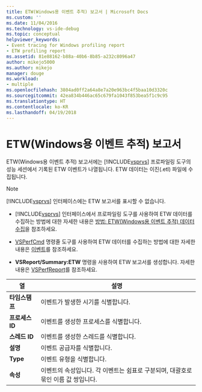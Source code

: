 ```yaml
---
title: ETW(Windows용 이벤트 추적) 보고서 | Microsoft Docs
ms.custom: ''
ms.date: 11/04/2016
ms.technology: vs-ide-debug
ms.topic: conceptual
helpviewer_keywords:
- Event tracing for Windows profiling report
- ETW profiling report
ms.assetid: 81e88162-b88a-40b6-8b85-a232c8096a47
author: mikejo5000
ms.author: mikejo
manager: douge
ms.workload:
- multiple
ms.openlocfilehash: 3804ad0ff2a64a8e7a20e963bc4f5baa10d3320c
ms.sourcegitcommit: 42ea834b446ac65c679fa1043f853bea5f1c9c95
ms.translationtype: HT
ms.contentlocale: ko-KR
ms.lasthandoff: 04/19/2018
---
```

# <a name="event-tracing-for-windows-etw-report"></a>ETW(Windows용 이벤트 추적) 보고서
ETW(Windows용 이벤트 추적) 보고서에는 [!INCLUDE[vsprvs](../code-quality/includes/vsprvs_md.md)] 프로파일링 도구의 성능 세션에서 기록된 ETW 이벤트가 나열됩니다. ETW 데이터는 이진(.etl) 파일에 수집됩니다.  
  
> [!NOTE]
>  [!INCLUDE[vsprvs](../code-quality/includes/vsprvs_md.md)] 인터페이스에는 ETW 보고서를 표시할 수 없습니다.  
  
-   [!INCLUDE[vsprvs](../code-quality/includes/vsprvs_md.md)] 인터페이스에서 프로파일링 도구를 사용하여 ETW 데이터를 수집하는 방법에 대한 자세한 내용은 [방법: ETW(Windows용 이벤트 추적) 데이터 수집](../profiling/how-to-collect-event-tracing-for-windows-etw-data.md)을 참조하세요.  
  
-   [VSPerfCmd](../profiling/vsperfcmd.md) 명령줄 도구를 사용하여 ETW 데이터를 수집하는 방법에 대한 자세한 내용은 [이벤트](../profiling/events-vsperfcmd.md)를 참조하세요.  
  
-   **VSReport/Summary:ETW** 명령을 사용하여 ETW 보고서를 생성합니다. 자세한 내용은 [VSPerfReport](../profiling/vsperfreport.md)를 참조하세요.  
  
|열|설명|  
|------------|-----------------|  
|**타임스탬프**|이벤트가 발생한 시기를 식별합니다.|  
|**프로세스 ID**|이벤트를 생성한 프로세스를 식별합니다.|  
|**스레드 ID**|이벤트를 생성한 스레드를 식별합니다.|  
|**설명**|이벤트 공급자를 식별합니다.|  
|**Type**|이벤트 유형을 식별합니다.|  
|**속성**|이벤트의 속성입니다. 각 이벤트는 쉼표로 구분되며, 대괄호로 묶인 이름 값 쌍입니다.|